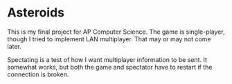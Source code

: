 # Asteroids
This is my final project for AP Computer Science. The game is single-player, though I tried to implement LAN multiplayer. That may or may not come later.  

Spectating is a test of how I want multiplayer information to be sent. It somewhat works, but both the game and spectator have to restart if the connection is broken.  
